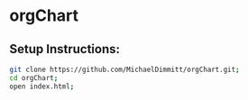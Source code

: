 # orgChart

## Setup Instructions:
```bash
git clone https://github.com/MichaelDimmitt/orgChart.git;
cd orgChart;
open index.html;
```
